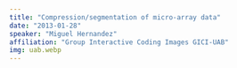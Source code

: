 ```yaml
---
title: "Compression/segmentation of micro-array data"
date: "2013-01-28"
speaker: "Miguel Hernandez"
affiliation: "Group Interactive Coding Images GICI-UAB"
img: uab.webp
---
```

